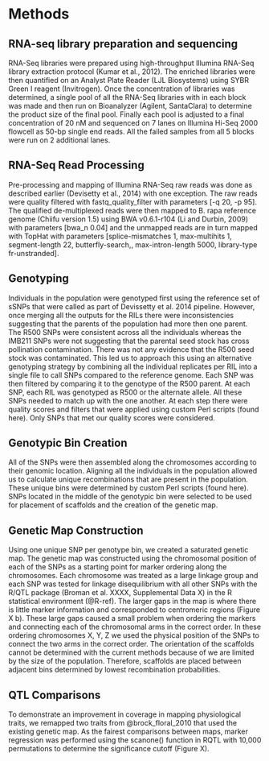 # Methods
## RNA-seq library preparation and sequencing
RNA-Seq libraries were prepared using high-throughput Illumina RNA-Seq library extraction protocol (Kumar et al., 2012). The enriched libraries were then quantified on an Analyst Plate Reader (LJL Biosystems) using SYBR Green I reagent (Invitrogen). Once the concentration of libraries was determined, a single pool of all the RNA-Seq libraries with in each block was made and then run on Bioanalyzer (Agilent, SantaClara) to determine the product size of the final pool. Finally each pool is adjusted to a final concentration of 20 nM and sequenced on 7 lanes on Illumina Hi-Seq 2000 flowcell as 50-bp single end reads. All the failed samples from all 5 blocks were run on 2 additional lanes.

## RNA-Seq Read Processing
Pre-processing and mapping of Illumina RNA-Seq raw reads was done as described earlier (Devisetty et al., 2014) with one exception. The raw reads were quality filtered with fastq_quality_filter with parameters [-q 20, -p 95]. The qualified de-multiplexed reads were then mapped to B. rapa reference genome (Chiifu version 1.5) using BWA v0.6.1-r104 (Li and Durbin, 2009) with parameters [bwa_n 0.04] and the unmapped reads are in turn mapped with TopHat with parameters [splice-mismatches 1, max-multihits 1, segment-length 22, butterfly-search,, max-intron-length 5000, library-type fr-unstranded].

## Genotyping 
Individuals in the population were genotyped first using the reference set of sSNPs that were called as part of Devissetty et al. 2014 pipeline. However, once merging all the outputs for the RILs there were inconsistencies suggesting that the parents of the population had more then one parent. The R500 SNPs were consistent across all the individuals whereas the IMB211 SNPs were not suggesting that the parental seed stock has cross pollination contamination. There was not any evidence that the R500 seed stock was contaminated. This led us to approach this using an alternative genotyping strategy by combining all the individual replicates per RIL into a single file to call SNPs compared to the reference genome. Each SNP was then filtered by comparing it to the genotype of the R500 parent. At each SNP, each RIL was genotyped as R500 or the alternate allele. All these SNPs needed to match up with the one another. At each step there were quality scores and filters that were applied using custom Perl scripts (found here). Only SNPs that met our quality scores were considered. 

## Genotypic Bin Creation 
All of the SNPs were then assembled along the chromosomes according to their genomic location. Aligning all the individuals in the population allowed us to calculate unique recombinations that are present in the population. These unique bins were determined by custom Perl scripts (found here). SNPs located in the middle of the genotypic bin were selected to be used for placement of scaffolds and the creation of the genetic map. 

## Genetic Map Construction
Using one unique SNP per genotype bin, we created a saturated genetic map. The genetic map was constructed using the chromosomal position of each of the SNPs as a starting point for marker ordering along the chromosomes. Each chromosome was treated as a large linkage group and each SNP was tested for linkage disequilibrium with all other SNPs with the R/QTL package (Broman et al. XXXX, Supplemental Data X) in the R statistical environment (@R-ref). The larger gaps in the map is where there is little marker information and corresponded to centromeric regions (Figure X b). These large gaps caused a small problem when ordering the markers and connecting each of the chromosomal arms in the correct order. In these ordering chromosomes X, Y, Z we used the physical position of the SNPs to connect the two arms in the correct order. The orientation of the scaffolds cannot be determined with the current methods because of we are limited by the size of the population. Therefore, scaffolds are placed between adjacent bins determined by lowest recombination probabilities.

## QTL Comparisons
To demonstrate an improvement in coverage in mapping physiological traits, we remapped two traits from @brock_floral_2010 that used the existing genetic map. As the fairest comparisons between maps, marker regression was performed using the scanone() function in RQTL with 10,000 permutations to determine the significance cutoff (Figure X).







